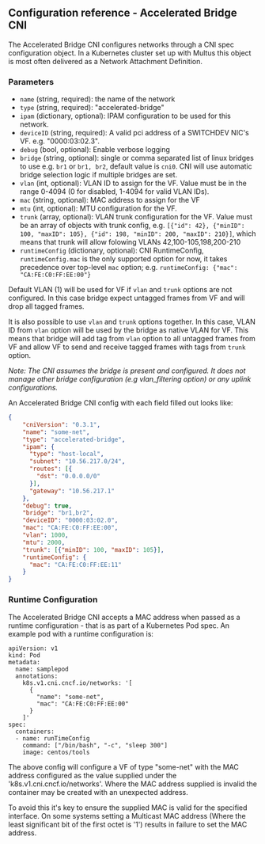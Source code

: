 ## Configuration reference - Accelerated Bridge CNI

The Accelerated Bridge CNI configures networks through a CNI spec configuration object. In a Kubernetes cluster set up with Multus this object is most often delivered as a Network Attachment Definition.


### Parameters
* `name` (string, required): the name of the network
* `type` (string, required): "accelerated-bridge"
* `ipam` (dictionary, optional): IPAM configuration to be used for this network.
* `deviceID` (string, required): A valid pci address of a SWITCHDEV NIC's VF. e.g. "0000:03:02.3".
* `debug` (bool, optional): Enable verbose logging
* `bridge` (string, optional): single or comma separated list of linux bridges to use e.g. `br1` or `br1, br2`, default value is `cni0`.
  CNI will use automatic bridge selection logic if multiple bridges are set.
* `vlan` (int, optional): VLAN ID to assign for the VF. Value must be in the range 0-4094 (0 for disabled, 1-4094 for valid VLAN IDs).
* `mac` (string, optional): MAC address to assign for the VF
* `mtu` (int, optional): MTU configuration for the VF.
* `trunk` (array, optional): VLAN trunk configuration for the VF. 
  Value must be an array of objects with trunk config, e.g.
  `[{"id": 42}, {"minID": 100, "maxID": 105}, {"id": 198, "minID": 200, "maxID": 210}]`,
  which means that trunk will allow folowing VLANs 42,100-105,198,200-210
* `runtimeConfig` (dictionary, optional): CNI RuntimeConfig,
  `runtimeConfig.mac` is the only supported option for now, it takes precedence over top-level `mac` option;
  e.g. `runtimeConfig: {"mac": "CA:FE:C0:FF:EE:00"}`


Default VLAN (1) will be used for VF if `vlan` and `trunk` options are not configured.
In this case bridge expect untagged frames from VF and will drop all tagged frames.


It is also possible to use `vlan` and `trunk` options together. 
In this case, VLAN ID from `vlan` option will be used by the bridge as
native VLAN for VF. This means that bridge will add tag from `vlan` option to
all untagged frames from VF and allow VF to send and receive tagged frames with tags from `trunk` option.


_Note: The CNI assumes the bridge is present and configured. 
It does not manage other bridge configuration (e.g vlan_filtering option) or any uplink configurations._


An Accelerated Bridge CNI config with each field filled out looks like:

```json
{
    "cniVersion": "0.3.1",
    "name": "some-net",
    "type": "accelerated-bridge",
    "ipam": {
      "type": "host-local",
      "subnet": "10.56.217.0/24",
      "routes": [{
        "dst": "0.0.0.0/0"
      }],
      "gateway": "10.56.217.1"
    },
    "debug": true,
    "bridge": "br1,br2",
    "deviceID": "0000:03:02.0",
    "mac": "CA:FE:C0:FF:EE:00",
    "vlan": 1000,
    "mtu": 2000,
    "trunk": [{"minID": 100, "maxID": 105}],
    "runtimeConfig": {
      "mac": "CA:FE:C0:FF:EE:11"
    }
}
```

### Runtime Configuration

The Accelerated Bridge CNI accepts a MAC address when passed as a runtime configuration - that is as part of a Kubernetes Pod spec. An example pod with a runtime configuration is:

```
apiVersion: v1
kind: Pod
metadata:
  name: samplepod
  annotations:
    k8s.v1.cni.cncf.io/networks: '[
      {
        "name": "some-net",
        "mac": "CA:FE:C0:FF:EE:00"
      }
    ]'
spec:
  containers:
  - name: runTimeConfig
    command: ["/bin/bash", "-c", "sleep 300"]
    image: centos/tools

```

The above config will configure a VF of type "some-net" with the MAC address configured as the value supplied under the 'k8s.v1.cni.cncf.io/networks'. Where the MAC address supplied is invalid the container may be created with an unexpected address.

To avoid this it's key to ensure the supplied MAC is valid for the specified interface. On some systems setting a Multicast MAC address (Where the least significant bit of the first octet is '1') results in failure to set the MAC address.
